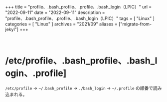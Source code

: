 +++
title = "profile、.bash_profile、.profile、.bash_login（LPIC）"
url = "2022-09-11"
date = "2022-09-11"
description = "profile、.bash_profile、.profile、.bash_login（LPIC）"
tags = [
  "Linux"
]
categories = [
  "Linux"
]
archives = "2021/09"
aliases = ["migrate-from-jekyl"]
+++

<br>

# /etc/profile、.bash_profile、.bash_login、.profile]

`/etc/profile` -> `~/.bash_profile` -> `./bash_login` -> `~/.profile` の順番で読み込まれる。

